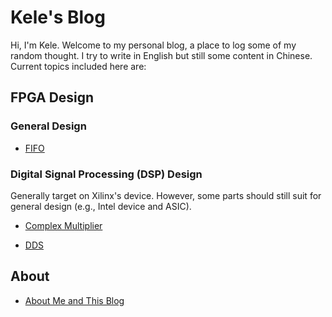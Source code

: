 # Kele's Blog

Hi, I'm Kele. Welcome to my personal blog, a place to log some of my random thought. I try to write in English but still some content in Chinese. Current topics included here are:

## FPGA Design

### General Design

- [FIFO](./fpga-fifo/fifos-in-vivado.md)

### Digital Signal Processing (DSP) Design

Generally target on Xilinx's device. However, some parts should still suit for general design (e.g., Intel device and ASIC).

- [Complex Multiplier](./fpga-dsp-cmult/cmult-in-fpga.md)

- [DDS](./fpga-dsp-dds/dds-fpga.md)

## About

- [About Me and This Blog](./about-me/about-me.md)
